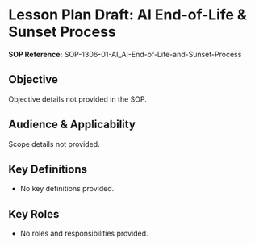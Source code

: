 # Lesson Plan Draft: AI End-of-Life & Sunset Process

**SOP Reference:** SOP-1306-01-AI_AI-End-of-Life-and-Sunset-Process

## Objective

Objective details not provided in the SOP.

## Audience & Applicability

Scope details not provided.

## Key Definitions

- No key definitions provided.

## Key Roles

- No roles and responsibilities provided.
